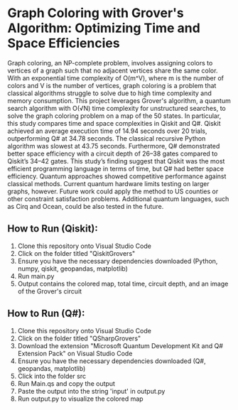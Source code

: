 # Graph Coloring with Grover's Algorithm: Optimizing Time and Space Efficiencies
Graph coloring, an NP-complete problem, involves assigning colors to vertices of a graph such that no adjacent vertices share the same color. With an exponential time complexity of O(m^V), where m is the number of colors and V is the number of vertices, graph coloring is a problem that classical algorithms struggle to solve due to high time complexity and memory consumption. This project leverages Grover's algorithm, a quantum search algorithm with O(√N) time complexity for unstructured searches, to solve the graph coloring problem on a map of the 50 states. In particular, this study compares time and space complexities in Qiskit and Q#. Qiskit achieved an average execution time of 14.94 seconds over 20 trials, outperforming Q# at 34.78 seconds. The classical recursive Python algorithm was slowest at 43.75 seconds. Furthermore, Q# demonstrated better space efficiency with a circuit depth of 26–38 gates compared to Qiskit’s 34–42 gates. This study’s finding suggest that Qiskit was the most efficient programming language in terms of time, but Q# had better space efficiency. Quantum approaches showed competitive performance against classical methods. Current quantum hardware limits testing on larger graphs, however. Future work could apply the method to US counties or other constraint satisfaction problems. Additional quantum languages, such as Cirq and Ocean, could be also tested in the future.

## How to Run (Qiskit):
1. Clone this repository onto Visual Studio Code
2. Click on the folder titled "QiskitGrovers"
3. Ensure you have the necessary dependencies downloaded (Python, numpy, qiskit, geopandas, matplotlib)
4. Run main.py
5. Output contains the colored map, total time, circuit depth, and an image of the Grover's circuit

## How to Run (Q#):
1. Clone this repository onto Visual Studio Code
2. Click on the folder titled "QSharpGrovers"
3. Download the extension "Microsoft Quantum Development Kit and Q# Extension Pack" on Visual Studio Code
4. Ensure you have the necessary dependencies downloaded (Q#, geopandas, matplotlib)
5. Click into the folder src
6. Run Main.qs and copy the output
7. Paste the output into the string 'input' in output.py
8. Run output.py to visualize the colored map
